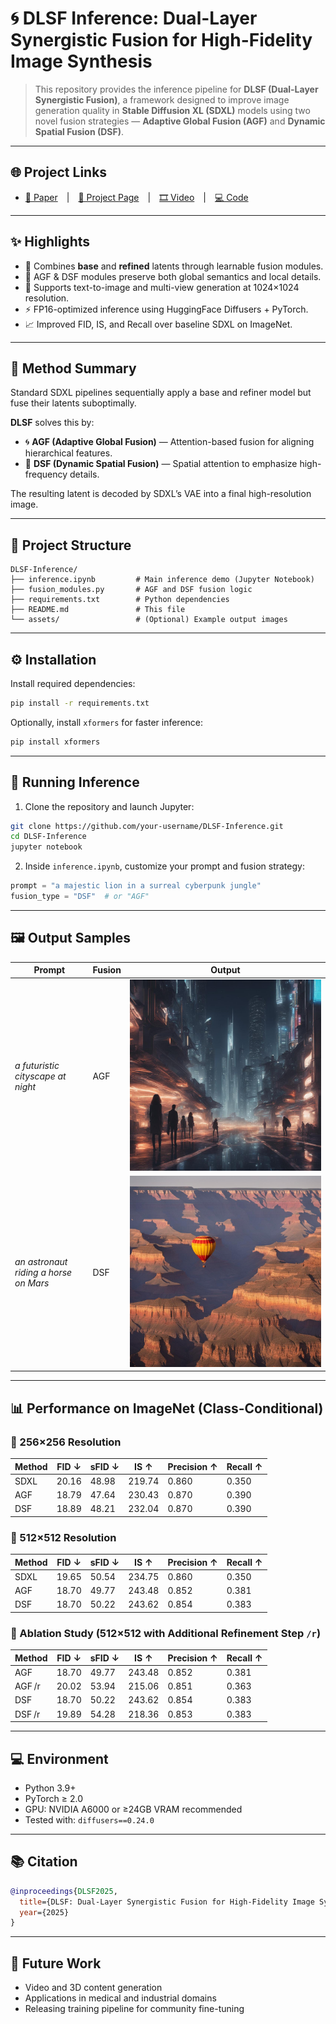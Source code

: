 # 🌀 DLSF Inference: Dual-Layer Synergistic Fusion for High-Fidelity Image Synthesis

> This repository provides the inference pipeline for **DLSF (Dual-Layer Synergistic Fusion)**, a framework designed to improve image generation quality in **Stable Diffusion XL (SDXL)** models using two novel fusion strategies — **Adaptive Global Fusion (AGF)** and **Dynamic Spatial Fusion (DSF)**.

---

## 🌐 Project Links

- [📄 Paper]()  |  [🔗 Project Page](https://rossi-laboratory.github.io/MVA2025/)  |  [🎞️ Video]()  |  [💻 Code]()

---

## ✨ Highlights

- 🔁 Combines **base** and **refined** latents through learnable fusion modules.
- 🧠 AGF & DSF modules preserve both global semantics and local details.
- 🎨 Supports text-to-image and multi-view generation at 1024×1024 resolution.
- ⚡ FP16-optimized inference using HuggingFace Diffusers + PyTorch.
- 📈 Improved FID, IS, and Recall over baseline SDXL on ImageNet.

---

## 🧠 Method Summary

Standard SDXL pipelines sequentially apply a base and refiner model but fuse their latents suboptimally.

**DLSF** solves this by:

- 🌀 **AGF (Adaptive Global Fusion)** — Attention-based fusion for aligning hierarchical features.
- 🧭 **DSF (Dynamic Spatial Fusion)** — Spatial attention to emphasize high-frequency details.

The resulting latent is decoded by SDXL’s VAE into a final high-resolution image.

---

## 📁 Project Structure

```
DLSF-Inference/
├── inference.ipynb         # Main inference demo (Jupyter Notebook)
├── fusion_modules.py       # AGF and DSF fusion logic
├── requirements.txt        # Python dependencies
├── README.md               # This file
└── assets/                 # (Optional) Example output images
```

---

## ⚙️ Installation

Install required dependencies:

```bash
pip install -r requirements.txt
```

Optionally, install `xformers` for faster inference:

```bash
pip install xformers
```

---

## 🚀 Running Inference

1. Clone the repository and launch Jupyter:

```bash
git clone https://github.com/your-username/DLSF-Inference.git
cd DLSF-Inference
jupyter notebook
```

2. Inside `inference.ipynb`, customize your prompt and fusion strategy:

```python
prompt = "a majestic lion in a surreal cyberpunk jungle"
fusion_type = "DSF"  # or "AGF"
```

---

## 🖼️ Output Samples

| Prompt                                 | Fusion | Output                            |
|----------------------------------------|--------|-----------------------------------|
| *a futuristic cityscape at night*      | AGF    | ![AGF](image/example1.jpg)   |
| *an astronaut riding a horse on Mars*  | DSF    | ![DSF](image/example2.jpg)   |

---


## 📊 Performance on ImageNet (Class-Conditional)

### 🔹 256×256 Resolution

| Method | FID ↓ | sFID ↓ | IS ↑    | Precision ↑ | Recall ↑ |
|--------|-------|--------|--------|--------------|-----------|
| SDXL   | 20.16 | 48.98  | 219.74 | 0.860        | 0.350     |
| AGF    | 18.79 | 47.64  | 230.43 | 0.870        | 0.390     |
| DSF    | 18.89 | 48.21  | 232.04 | 0.870        | 0.390     |

### 🔹 512×512 Resolution

| Method | FID ↓ | sFID ↓ | IS ↑    | Precision ↑ | Recall ↑ |
|--------|-------|--------|--------|--------------|-----------|
| SDXL   | 19.65 | 50.54  | 234.75 | 0.860        | 0.350     |
| AGF    | 18.70 | 49.77  | 243.48 | 0.852        | 0.381     |
| DSF    | 18.70 | 50.22  | 243.62 | 0.854        | 0.383     |

### 🔬 Ablation Study (512×512 with Additional Refinement Step `/r`)

| Method     | FID ↓ | sFID ↓ | IS ↑    | Precision ↑ | Recall ↑ |
|------------|-------|--------|--------|--------------|-----------|
| AGF        | 18.70 | 49.77  | 243.48 | 0.852        | 0.381     |
| AGF /r     | 20.02 | 53.94  | 215.06 | 0.851        | 0.363     |
| DSF        | 18.70 | 50.22  | 243.62 | 0.854        | 0.383     |
| DSF /r     | 19.89 | 54.28  | 218.36 | 0.853        | 0.383     |


---

## 💻 Environment

- Python 3.9+
- PyTorch ≥ 2.0
- GPU: NVIDIA A6000 or ≥24GB VRAM recommended
- Tested with: `diffusers==0.24.0`

---

## 📚 Citation

```bibtex
@inproceedings{DLSF2025,
  title={DLSF: Dual-Layer Synergistic Fusion for High-Fidelity Image Synthesis},
  year={2025}
}
```

---

## 🔮 Future Work

- Video and 3D content generation
- Applications in medical and industrial domains
- Releasing training pipeline for community fine-tuning
